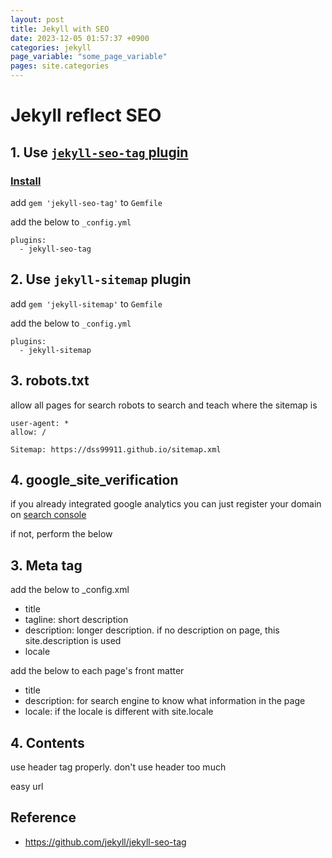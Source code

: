 ```yaml
---
layout: post
title: Jekyll with SEO
date: 2023-12-05 01:57:37 +0900
categories: jekyll
page_variable: "some_page_variable"
pages: site.categories
---
```



# Jekyll reflect SEO


## 1. Use [`jekyll-seo-tag` plugin](https://github.com/jekyll/jekyll-seo-tag)

### [Install](https://github.com/jekyll/jekyll-seo-tag/blob/master/docs/installation.md)
add `gem 'jekyll-seo-tag'` to `Gemfile`

add the below to `_config.yml`
```
plugins:
  - jekyll-seo-tag

```




## 2. Use `jekyll-sitemap` plugin

add `gem 'jekyll-sitemap'` to `Gemfile`

add the below to `_config.yml`
```
plugins:
  - jekyll-sitemap
```

## 3. robots.txt

allow all pages for search robots to search
and teach where the sitemap is
```
user-agent: *
allow: /

Sitemap: https://dss99911.github.io/sitemap.xml

```


## 4. google_site_verification
if you already integrated google analytics
you can just register your domain on [search console](https://search.google.com/search-console)

if not, perform the below
<Describe how to do it>


## 3. Meta tag

add the below to _config.xml

- title
- tagline: short description
- description: longer description. if no description on page, this site.description is used
- locale


add the below to each page's front matter

- title
- description: for search engine to know what information in the page
- locale: if the locale is different with site.locale


## 4. Contents
use header tag properly. don't use header too much

easy url


## Reference
- https://github.com/jekyll/jekyll-seo-tag
